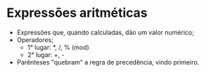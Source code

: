 # Expressões aritméticas

- Expressões que, quando calculadas, dão um valor numérico;
- Operadores;
  - 1° lugar: \*, /, % (mod)
  - 2° lugar: +, -
- Parênteses "quebram" a regra de precedência, vindo primeiro.
